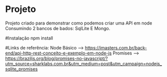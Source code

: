 ﻿# Projeto
Projeto criado para demonstrar como podemos criar uma API em node Consumindo 2 bancos de bados: SqlLite E Mongo.



#Instalação
npm install

#Links de referência:
Node Básico --> https://imasters.com.br/back-end/api-http-rest-conceito-e-exemplo-em-node-js
Promises    --> https://braziljs.org/blog/promises-no-javascript/?utm_source=sharklabs.com.br&utm_medium=post&utm_campaign=nodejs_sqlite_promises